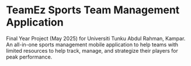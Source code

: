 # TeamEz Sports Team Management Application
Final Year Project (May 2025) for Universiti Tunku Abdul Rahman, Kampar. An all-in-one sports management mobile application to help teams with limited resources to help track, manage, and strategize their players for peak performance.
